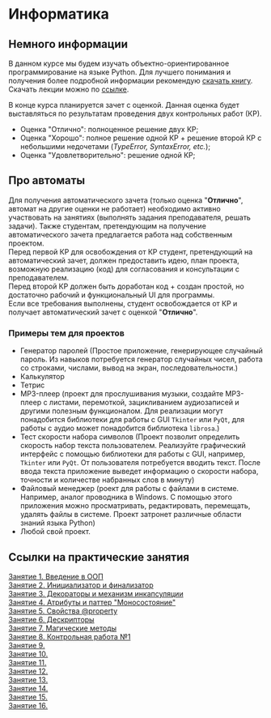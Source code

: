 # Информатика

## Немного информации

В данном курсе мы будем изучать объектно-ориентированное программирование на языке Python. Для лучшего понимания и получения более
подробной информации рекомендую [скачать книгу](https://disk.yandex.ru/i/eR99Y4Ukcum-3Q).  
Скачать лекции можно по [ссылке](https://disk.yandex.ru/d/tLBWmDvzSkJ5iA).   


В конце курса планируется зачет с оценкой. Данная оценка будет выставляться по результатам проведения двух контрольных работ (КР).
- Оценка "Отлично": полноценное решение двух КР;
- Оценка "Хорошо": полное решение одной КР + решение второй КР с небольшими недочетами (_TypeError, SyntaxError, etc._);
- Оценка "Удовлетворительно": решение одной КР;  

## Про автоматы

Для получения автоматического зачета (только оценка "**Отлично**", автомат на другие оценки не работает) необходимо активно участвовать на занятиях (выполнять задания преподавателя, решать задачи).
Также студентам, претендующим на получение автоматического зачета предлагается работа над собственным проектом.  
Перед первой КР для освобождения от КР студент, претендующий на автоматический зачет, должен предоставить идею, план проекта, возможную реализацию (код) для согласования и консультации с преподавателем.  
Перед второй КР должен быть доработан код + создан простой, но достаточно рабочий и функциональный UI для программы.   
Если все требования выполнены, студент освобождается от КР и получает автоматический зачет с оценкой "**Отлично**".  

### Примеры тем для проектов

- Генератор паролей (Простое приложение, генерирующее случайный пароль. Из навыков потребуется генератор случайных чисел, работа со строками, числами, вывод на экран, последовательности.)
- Калькулятор
- Тетрис
- MP3-плеер (проект для прослушивания музыки, создайте MP3-плеер с листами, перемоткой, зацикливанием аудиозаписей и другими полезным функционалом. Для реализации могут понадобится библиотеки для работы с GUI `Tkinter` или `PyQt`, для работы с аудио может понадобится библиотека `librosa`.)
- Тест скорости набора символов (Проект позволит определить скорость набор текста пользователем. Реализуйте графический интерфейс с помощью библиотеки для работы с GUI, например, `Tkinter` или `PyQt`. От пользователя потребуется вводить текст. После ввода текста приложение выведет информацию о скорости набора, точности и количестве набранных слов в минуту)
- Файловый менеджер (роект для работы с файлами в системе. Например, аналог проводника в Windows. С помощью этого приложения можно просматривать, редактировать, перемещать, удалять файлы в системе. Проект затронет различные области знаний языка Python)
- Любой свой проект.

## Ссылки на практические занятия

[Занятие 1. Введение в ООП](https://drive.google.com/file/d/1dvtbkYJvjBfDOTiuQdNgmgzE7tGvCkMn/view?usp=share_link)  
[Занятие 2. Инициализатор и финализатор](https://drive.google.com/file/d/1kpt-OWxiSAmj9q_ZHuZo4VCdFXhA45LW/view?usp=share_link)  
[Занятие 3. Декораторы и механизм инкапсуляции](https://drive.google.com/file/d/1AFc1b-hAJ7p9RON7CEwZV3ifcdJ3qS1t/view?usp=share_link)  
[Занятие 4. Атрибуты и паттер "Моносостояние"](https://drive.google.com/file/d/1fUfoH0TEoun3sK8FkL7Wq090pq1MmEqj/view?usp=share_link)   
[Занятие 5. Свойства @property](https://drive.google.com/file/d/1z6wxdtsncCW57L7nGsi7bPrngT7KHmeF/view?usp=share_link)  
[Занятие 6. Дескрипторы](https://drive.google.com/file/d/1UuMzMRqIUw5vdmWsRtgNsdouKAlVI9CH/view?usp=share_link)  
[Занятие 7. Магические методы](https://drive.google.com/file/d/1I4eb2p2n2oKNz9Xtsb20EVQ9YWyvMgg2/view?usp=share_link)  
[Занятие 8. Контрольная работа №1](https://drive.google.com/file/d/1qLdtSqkdjExZ4iQyxypurGQVs9kYEQQQ/view?usp=share_link)  
[Занятие 9.]()  
[Занятие 10.]()  
[Занятие 11.]()  
[Занятие 12.]()  
[Занятие 13.]()  
[Занятие 14.]()  
[Занятие 15.]()  
[Занятие 16.]()  
